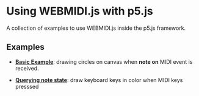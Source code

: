 # Using WEBMIDI.js with p5.js

A collection of examples to use WEBMIDI.js inside the p5.js framework.

## Examples

* [**Basic Example**](basic-example): drawing circles on canvas when **note on** MIDI event is 
received.

* [**Querying note state**](querying-note-state): draw keyboard keys in color when MIDI keys
presssed
